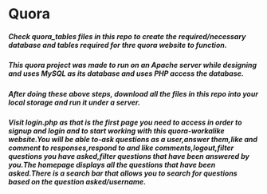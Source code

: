 # Quora

##### Check quora_tables files in this repo to create the required/necessary database and tables required for thre quora website to function.
##### This quora project was made to run on an Apache server while designing and uses MySQL as its database and uses PHP access the database.
##### After doing these above steps, download all the files in this repo into your local storage and run it under a server.
##### Visit login.php as that is the first page you need to access in order to signup and login and to start working with this quora-workalike website.You will be able to-ask questions as a user,answer them,like and comment to responses,respond to and like comments,logout,filter questions you have asked,filter questions that have been answered by you.The homepage displays all the questions that have been asked.There is a search bar that allows you to search for questions based on the question asked/username. 
